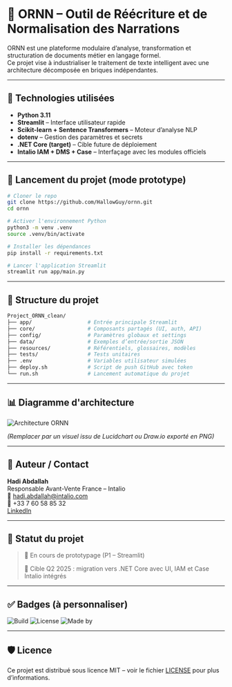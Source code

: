 
# 🧠 ORNN – Outil de Réécriture et de Normalisation des Narrations

ORNN est une plateforme modulaire d’analyse, transformation et structuration de documents métier en langage formel.  
Ce projet vise à industrialiser le traitement de texte intelligent avec une architecture décomposée en briques indépendantes.

---

## 🔧 Technologies utilisées

- **Python 3.11**
- **Streamlit** – Interface utilisateur rapide
- **Scikit-learn + Sentence Transformers** – Moteur d’analyse NLP
- **dotenv** – Gestion des paramètres et secrets
- **.NET Core (target)** – Cible future de déploiement
- **Intalio IAM + DMS + Case** – Interfaçage avec les modules officiels

---

## 🚀 Lancement du projet (mode prototype)

```bash
# Cloner le repo
git clone https://github.com/HallowGuy/ornn.git
cd ornn

# Activer l'environnement Python
python3 -m venv .venv
source .venv/bin/activate

# Installer les dépendances
pip install -r requirements.txt

# Lancer l'application Streamlit
streamlit run app/main.py
```

---

## 🧩 Structure du projet

```bash
Project_ORNN_clean/
├── app/                  # Entrée principale Streamlit
├── core/                 # Composants partagés (UI, auth, API)
├── config/               # Paramètres globaux et settings
├── data/                 # Exemples d’entrée/sortie JSON
├── resources/            # Référentiels, glossaires, modèles
├── tests/                # Tests unitaires
├── .env                  # Variables utilisateur simulées
├── deploy.sh             # Script de push GitHub avec token
└── run.sh                # Lancement automatique du projet
```

---

## 📊 Diagramme d'architecture

![Architecture ORNN](https://via.placeholder.com/800x300.png?text=Diagramme+ORNN+à+intégrer)

_(Remplacer par un visuel issu de Lucidchart ou Draw.io exporté en PNG)_

---

## 👤 Auteur / Contact

**Hadi Abdallah**  
Responsable Avant-Vente France – Intalio  
📧 hadi.abdallah@intalio.com  
📱 +33 7 60 58 85 32  
[LinkedIn](https://www.linkedin.com/in/hadi-abdallah/)

---

## 📌 Statut du projet

> 🔧 En cours de prototypage (P1 – Streamlit)
>  
> 🎯 Cible Q2 2025 : migration vers .NET Core avec UI, IAM et Case Intalio intégrés

---

## ✅ Badges (à personnaliser)

![Build](https://img.shields.io/badge/build-passing-brightgreen)
![License](https://img.shields.io/badge/license-MIT-blue)
![Made by](https://img.shields.io/badge/made%20by-Hadi%20Abdallah-blueviolet)

---

## 🛡️ Licence

Ce projet est distribué sous licence MIT – voir le fichier [LICENSE](LICENSE) pour plus d’informations.
